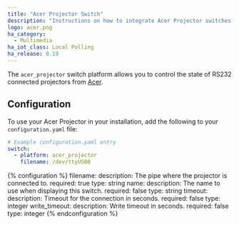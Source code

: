 ```yaml
---
title: "Acer Projector Switch"
description: "Instructions on how to integrate Acer Projector switches into Home Assistant."
logo: acer.png
ha_category:
  - Multimedia
ha_iot_class: Local Polling
ha_release: 0.19
---
```


The `acer_projector` switch platform allows you to control the state of RS232 connected projectors from [Acer](http://www.acer.com).

## Configuration

To use your Acer Projector in your installation, add the following to your `configuration.yaml` file:

```yaml
# Example configuration.yaml entry
switch:
  - platform: acer_projector
    filename: /dev/ttyUSB0
```

{% configuration %}
filename:
  description: The pipe where the projector is connected to.
  required: true
  type: string
name:
  description: The name to use when displaying this switch.
  required: false
  type: string
timeout:
  description: Timeout for the connection in seconds.
  required: false
  type: integer
write_timeout:
  description: Write timeout in seconds.
  required: false
  type: integer
{% endconfiguration %}
